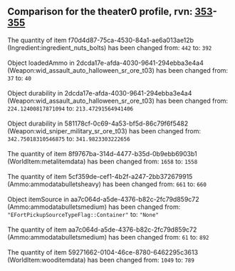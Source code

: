 ## Comparison for the theater0 profile, rvn: [353](https://github.com/PRO100KatYT/FortniteProfileRevisions/tree/main/profiles/theater0/353%20theater0.json)-[355](https://github.com/PRO100KatYT/FortniteProfileRevisions/tree/main/profiles/theater0/355%20theater0.json)

The quantity of item f70d4d87-75ca-4530-84a1-ae6a013ae12b (Ingredient:ingredient_nuts_bolts) has been changed from: `442` to: `392`
<br><br>
Object loadedAmmo in 2dcda17e-afda-4030-9641-294ebba3e4a4 (Weapon:wid_assault_auto_halloween_sr_ore_t03) has been changed from: `37` to: `40`
<br><br>
Object durability in 2dcda17e-afda-4030-9641-294ebba3e4a4 (Weapon:wid_assault_auto_halloween_sr_ore_t03) has been changed from: `224.12400817871094` to: `213.47291564941406`
<br><br>
Object durability in 581178cf-0c69-4a53-bf5d-86c79f6f5482 (Weapon:wid_sniper_military_sr_ore_t03) has been changed from: `342.75018310546875` to: `341.9823303222656`
<br><br>
The quantity of item 8f9767ba-314d-4477-b35d-0b9ebb6903b1 (WorldItem:metalitemdata) has been changed from: `1658` to: `1558`
<br><br>
The quantity of item 5cf359de-cef1-4b2f-a247-2bb372679915 (Ammo:ammodatabulletsheavy) has been changed from: `661` to: `660`
<br><br>
Object itemSource in aa7c064d-a5de-4376-b82c-2fc79d859c72 (Ammo:ammodatabulletsmedium) has been changed from: `"EFortPickupSourceTypeFlag::Container"` to: `"None"`
<br><br>
The quantity of item aa7c064d-a5de-4376-b82c-2fc79d859c72 (Ammo:ammodatabulletsmedium) has been changed from: `61` to: `892`
<br><br>
The quantity of item 59271662-0104-46ce-8780-6462295c3613 (WorldItem:wooditemdata) has been changed from: `1049` to: `789`
<br><br>
